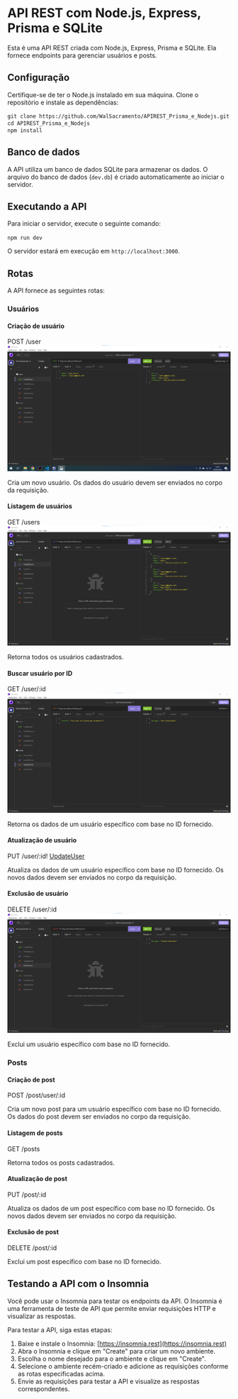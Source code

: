 # API REST com Node.js, Express, Prisma e SQLite

Esta é uma API REST criada com Node.js, Express, Prisma e SQLite. Ela fornece endpoints para gerenciar usuários e posts.

## Configuração

Certifique-se de ter o Node.js instalado em sua máquina. Clone o repositório e instale as dependências:

```
git clone https://github.com/WalSacramento/APIREST_Prisma_e_Nodejs.git
cd APIREST_Prisma_e_Nodejs
npm install
```


## Banco de dados

A API utiliza um banco de dados SQLite para armazenar os dados. O arquivo do banco de dados (`dev.db`) é criado automaticamente ao iniciar o servidor.

## Executando a API

Para iniciar o servidor, execute o seguinte comando:

`npm run dev`

O servidor estará em execução em `http://localhost:3000`.

## Rotas

A API fornece as seguintes rotas:

### Usuários

#### Criação de usuário

POST /user
![CreateUser](src/img/printscreen_CreateUser.png)

Cria um novo usuário. Os dados do usuário devem ser enviados no corpo da requisição.

#### Listagem de usuários

GET /users
![FindAllUsers](src/img/printscreen_FindAllUsers.png)

Retorna todos os usuários cadastrados.

#### Buscar usuário por ID

GET /user/:id
![FindUser](src/img/printscreen_UpdatePost.png)

Retorna os dados de um usuário específico com base no ID fornecido.

#### Atualização de usuário

PUT /user/:id!
[UpdateUser](src/img/printscreen_UpdateUser.png)

Atualiza os dados de um usuário específico com base no ID fornecido. Os novos dados devem ser enviados no corpo da requisição.

#### Exclusão de usuário

DELETE /user/:id
![DeleteUser](src/img/printscreen_DeleteeUser.png)

Exclui um usuário específico com base no ID fornecido.

### Posts

#### Criação de post

POST /post/user/:id

Cria um novo post para um usuário específico com base no ID fornecido. Os dados do post devem ser enviados no corpo da requisição.

#### Listagem de posts

GET /posts

Retorna todos os posts cadastrados.

#### Atualização de post

PUT /post/:id

Atualiza os dados de um post específico com base no ID fornecido. Os novos dados devem ser enviados no corpo da requisição.

#### Exclusão de post

DELETE /post/:id

Exclui um post específico com base no ID fornecido.

## Testando a API com o Insomnia

Você pode usar o Insomnia para testar os endpoints da API. O Insomnia é uma ferramenta de teste de API que permite enviar requisições HTTP e visualizar as respostas.

Para testar a API, siga estas etapas:

1. Baixe e instale o Insomnia: [https://insomnia.rest](https://insomnia.rest)
2. Abra o Insomnia e clique em "Create" para criar um novo ambiente.
3. Escolha o nome desejado para o ambiente e clique em "Create".
4. Selecione o ambiente recém-criado e adicione as requisições conforme as rotas especificadas acima.
5. Envie as requisições para testar a API e visualize as respostas correspondentes.


